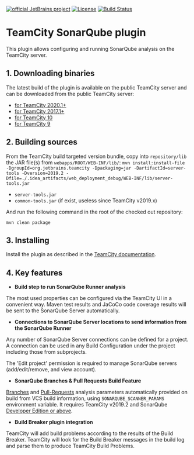 

[![official JetBrains project](https://jb.gg/badges/official.svg)](https://github.com/JetBrains#jetbrains-on-github) [![License](https://img.shields.io/badge/License-Apache%202.0-blue.svg)](https://opensource.org/licenses/Apache-2.0) [![Build Status](https://teamcity.jetbrains.com/app/rest/builds/buildType:TeamCityPluginsByJetBrains_TeamCitySonarQubePlugin_Develop/statusIcon.png)](https://teamcity.jetbrains.com/buildConfiguration/TeamCityPluginsByJetBrains_TeamCitySonarQubePlugin_Develop)


 TeamCity SonarQube plugin
 ===========================

 This plugin allows configuring and running SonarQube analysis  on the TeamCity server.

## 1. Downloading binaries
 
 The latest build of the plugin is available on the public TeamCity server and can be downloaded from the public TeamCity server:
  * [for TeamCity 2020.1+](https://teamcity.jetbrains.com/repository/download/TeamCityPluginsByJetBrains_TeamCitySonarQubePlugin_Build20201x/.lastPinned/sonar-plugin.zip)
  * [for TeamCity 2017.1+](https://teamcity.jetbrains.com/repository/download/TeamCityPluginsByJetBrains_TeamCitySonarQubePlugin_Build20171x/.lastPinned/sonar-plugin.zip)
  * [for TeamCity 10](https://teamcity.jetbrains.com/repository/download/TeamCityPluginsByJetBrains_TeamCitySonarQubePlugin_Build100x/.lastPinned/sonar-plugin.zip)
  * [for TeamCity 9](https://teamcity.jetbrains.com/repository/download/TeamCityPluginsByJetBrains_TeamCitySonarQubePlugin_Build90x91x/.lastPinned/sonar-plugin.zip)

 ## 2. Building sources

 From the TeamCity build targeted version bundle, copy into `repository/lib` the JAR file(s) from `webapps/ROOT/WEB-INF/lib/`:
 `mvn install:install-file -DgroupId=org.jetbrains.teamcity -Dpackaging=jar -DartifactId=server-tools -Dversion=2019.2 -Dfile=./.idea_artifacts/web_deployment_debug/WEB-INF/lib/server-tools.jar`

 - `server-tools.jar`
 - `common-tools.jar` (if exist, useless since TeamCity v2019.x)

 And run the following command in the root of the checked out repository:
 
    mvn clean package

 ## 3. Installing
 
 Install the plugin as described in the [TeamCity documentation](https://www.jetbrains.com/help/teamcity/installing-additional-plugins.html).


## 4. Key features

 * **Build step to run SonarQube Runner analysis**

 The most used properties can be configured via the TeamCity UI in a convenient way. Maven test results and JaCoCo code coverage results will be sent to the SonarQube Server automatically.

 * **Connections to SonarQube Server locations to send information from the SonarQube Runner**

 Any number of SonarQube Server connections can be defined for a project. A connection can be used in any Build Configuration under the project including those from subprojects.

 The 'Edit project' permission is required to manage SonarQube servers (add/edit/remove, and view account).

 * **SonarQube Branches & Pull Requests Build Feature**
 
 [Branches](https://docs.sonarsource.com/sonarqube-server/latest/analyzing-source-code/branch-analysis/introduction/) and [Pull-Requests](https://docs.sonarsource.com/sonarqube-server/latest/analyzing-source-code/pull-request-analysis/introduction/) analysis parameters automatically provided on build from VCS build information, using `SONARQUBE_SCANNER_PARAMS` environment variable. It requires TeamCity v2019.2 and SonarQube [Developer Edition or above](https://www.sonarsource.com/plans-and-pricing/).

 * **Build Breaker plugin integration**

 TeamCity will add build problems according to the results of the Build Breaker. TeamCity will look for the Build Breaker messages in the build log and parse them to produce TeamCity Build Problems.

 
 
 